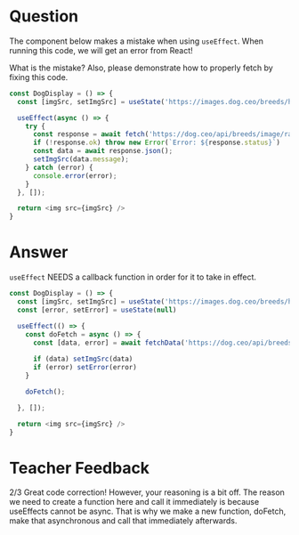 # Question

The component below makes a mistake when using `useEffect`. When running this code, we will get an error from React! 

What is the mistake? Also, please demonstrate how to properly fetch by fixing this code.

```js
const DogDisplay = () => {
  const [imgSrc, setImgSrc] = useState('https://images.dog.ceo/breeds/hound-english/n02089973_612.jpg');

  useEffect(async () => {
    try {
      const response = await fetch('https://dog.ceo/api/breeds/image/random');
      if (!response.ok) throw new Error(`Error: ${response.status}`)
      const data = await response.json();
      setImgSrc(data.message);
    } catch (error) {
      console.error(error);
    }
  }, []);

  return <img src={imgSrc} />
}
```

# Answer

`useEffect` NEEDS a callback function in order for it to take in effect.

```js
const DogDisplay = () => {
  const [imgSrc, setImgSrc] = useState('https://images.dog.ceo/breeds/hound-english/n02089973_612.jpg');
  const [error, setError] = useState(null)

  useEffect(() => {
    const doFetch = async () => {
      const [data, error] = await fetchData('https://dog.ceo/api/breeds/image/random')
      
      if (data) setImgSrc(data)
      if (error) setError(error)
    }

    doFetch();

  }, []);

  return <img src={imgSrc} />
}
```

# Teacher Feedback
2/3
Great code correction! However, your reasoning is a bit off. The reason we need to create a function here and call it immediately is because useEffects cannot be async. That is why we make a new function, doFetch, make that asynchronous and call that immediately afterwards. 